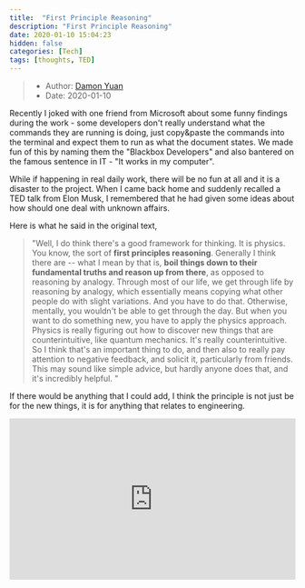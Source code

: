 ```yaml
---
title:  "First Principle Reasoning"
description: "First Principle Reasoning"
date: 2020-01-10 15:04:23
hidden: false
categories: [Tech]
tags: [thoughts, TED]
---
```


> * Author: [Damon Yuan](https://www.damonyuan.com)
> * Date: 2020-01-10

Recently I joked with one friend from Microsoft about some funny findings during the work - some developers don't really understand what the commands they are running is doing, just copy&paste the commands into the terminal and expect them to run as what the document states. We made fun of this by naming them the "Blackbox Developers" and also bantered on the famous sentence in IT - "It works in my computer".

While if happening in real daily work, there will be no fun at all and it is a disaster to the project. When I came back home and suddenly recalled a TED talk from Elon Musk, I remembered that he had given some ideas about how should one deal with unknown affairs.

Here is what he said in the original text, 

> "Well, I do think there's a good framework for thinking. It is physics. You know, the sort of **first principles reasoning**. Generally I think there are -- what I mean by that is, **boil things down to their fundamental truths and reason up from there**, as opposed to reasoning by analogy. Through most of our life, we get through life by reasoning by analogy, which essentially means copying what other people do with slight variations. And you have to do that. Otherwise, mentally, you wouldn't be able to get through the day. But when you want to do something new, you have to apply the physics approach. Physics is really figuring out how to discover new things that are counterintuitive, like quantum mechanics. It's really counterintuitive. So I think that's an important thing to do, and then also to really pay attention to negative feedback, and solicit it, particularly from friends. This may sound like simple advice, but hardly anyone does that, and it's incredibly helpful. "

If there would be anything that I could add, I think the principle is not just be for the new things, it is for anything that relates to engineering.

<div style="max-width:854px"><div style="position:relative;height:0;padding-bottom:56.25%"><iframe src="https://embed.ted.com/talks/elon_musk_the_mind_behind_tesla_spacex_solarcity" width="854" height="480" style="position:absolute;left:0;top:0;width:100%;height:100%" frameborder="0" scrolling="no" allowfullscreen></iframe></div></div>
